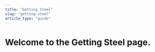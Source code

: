 ```yaml
---
title: "Getting Steel"
slug: "getting-steel"
article_type: "guide"
---
```


# Welcome to the Getting Steel page.
